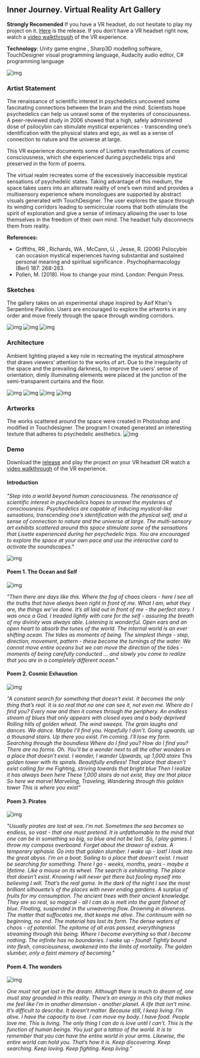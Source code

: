 ## Inner Journey. Virtual Reality Art Gallery

**Strongly Recomended** If you have a VR headset, do not hesitate to play my project on it. [Here](https://github.com/martapienkosz/InnerJourney/releases/tag/V1.0.0-InnerJourney) is the release. If you don’t have a VR headset right now, watch a [video walkthrough](https://drive.google.com/file/d/1ZIIJMNe-zOzGVMTNShJ06H054frvUH9d/view?usp=share_link) of the VR experience.

**Technology**: Unity game engine , Sharp3D modelling software, TouchDesigner visual programming language, Audacity audio editor, C# programming language

![img](https://github.com/martapienkosz/InnerJourney/blob/main/documentation/bg.png)

### Artist Statement

The renaissance of scientific interest in psychedelics uncovered some fascinating connections between the brain and the mind. Scientists hope psychedelics can help us unravel some of the mysteries of consciousness. A peer-reviewed study in 2006 showed that a high, safely administered dose of psilocybin can stimulate mystical experiences - transcending one’s identification with the physical states and ego, as well as a sense of connection to nature and the universe at large.

This VR experience documents some of Lisette’s manifestations of cosmic consciousness, which she experienced during psychedelic trips and preserved in the form of poems.

The virtual realm recreates some of the excessively inaccessible mystical sensations of psychedelic states. Taking advantage of this medium, the space takes users into an alternate reality of one’s own mind and provides a multisensory experience where monologues are supported by abstract visuals generated with TouchDesigner. The user explores the space through its winding corridors leading to semicircular rooms that both stimulate the spirit of exploration and give a sense of intimacy allowing the user to lose themselves in the freedom of their own mind. The headset fully disconnects them from reality.

**References:**
- Griffiths, RR , Richards, WA , McCann, U. , Jesse, R. (2006) Psilocybin can occasion mystical experiences having substantial and sustained personal meaning and spiritual significance . Psychopharmacology (Berl) 187: 268-283.
- Pollen, M. (2018). How to change your mind. London: Penguin Press.



### Sketches
The gallery takes on an experimental shape inspired by Asif Khan's Serpentine Pavilion. Users are encouraged to explore the artworks in any order and move freely through the space through winding corridors.

![img](https://github.com/martapienkosz/InnerJourney/blob/main/documentation/sketch1.png)
![img](https://github.com/martapienkosz/InnerJourney/blob/main/documentation/sketch2.png)
![img](https://github.com/martapienkosz/InnerJourney/blob/main/documentation/sketch3.png)



### Architecture
Ambient lighting played a key role in recreating the mystical atmosphere that draws viewers' attention to the works of art. Due to the irregularity of the space and the prevailing darkness, to improve the users' sense of orientation, dimly illuminating elements were placed at the junction of the semi-transparent curtains and the floor.

![img](https://github.com/martapienkosz/InnerJourney/blob/main/documentation/unity.png)
![img](https://github.com/martapienkosz/InnerJourney/blob/main/documentation/gallerySpace1.png)
![img](https://github.com/martapienkosz/InnerJourney/blob/main/documentation/gallerySpace2.png)
![img](https://github.com/martapienkosz/InnerJourney/blob/main/documentation/gallerySpace3.png)


### Artworks
The works scattered around the space were created in Photoshop and modified in Touchdesigner. The program I created generated an interesting texture that adheres to psychedelic aesthetics.
![img](https://github.com/martapienkosz/InnerJourney/blob/main/documentation/touchdesigner.png)



### Demo
Download the [release](https://github.com/martapienkosz/InnerJourney/releases/tag/V1.0.0-InnerJourney) and play the project on your VR headset OR watch a [video walkthrough](https://drive.google.com/file/d/1ZIIJMNe-zOzGVMTNShJ06H054frvUH9d/view?usp=share_link) of the VR experience.

#### Introduction

*"Step into a world beyond human consciousness. The renaissance of scientific interest in psychedelics hopes to unravel the mysteries of consciousness. Psychedelics are capable of inducing mystical-like sensations, transcending one’s identification with the physical self, and a sense of connection to nature and the universe at large.
The multi-sensory art exhibits scattered around this space stimulate some of the sensations that Lisette experienced during her psychedelic trips. You are encouraged to explore the space at your own pace and use the interactive card to activate the soundscapes."*

![img](https://github.com/martapienkosz/InnerJourney/blob/main/documentation/ui.png)


#### Poem 1. The Ocean and Self

![img](https://github.com/martapienkosz/InnerJourney/blob/main/documentation/ocean.3.png)

*"Then there are days like this. Where the fog of chaos clears - here I see all the truths that have always been right in front of me. What I am, what they are, the things we’ve done. It’s all laid out in front of me - the perfect story. I was once a God. I treaded lightly with care for the self - assuring the breath of my divinity was always able.
Listening is wonderful. Open ears and an open heart to absorb the tunes of the world.
The internal world is an ever shifting ocean. The tides as moments of being. The simplest things - step, direction, movement, pattern - these become the turnings of the water. We cannot move entire oceans but we can move the direction of the tides - moments of being carefully conducted … and slowly you come to realize that you are in a completely different ocean."*


#### Poem 2. Cosmic Exhaustion

![img](https://github.com/martapienkosz/InnerJourney/blob/main/documentation/spiral.3.png)

*"A constant search for something that doesn’t exist. It becomes the only thing that’s real. It is so real that no one can see it, not even me.
Where do I find you?
Every now and then it comes through the periphery.
An endless stream of blues that only appears with closed eyes and a body deprived
Rolling hills of golden wheat. The wind sweeps. The grain laughs and dances. We dance.
Maybe I'll find you. Hopefully I don’t.
Going upwards, up a thousand stairs. Up there you exist. I’m coming. I’ll lose my form.
Searching through the boundless
Where do I find you?
How do I find you? There are no forms.
Oh.
You'll be a wonder next to all the other wonders in a place that doesn’t exist.
I wonder, I wander
Upwards, up 1,000 stairs
This golden tower with its spirals.
Beautifully endless!
That place that doesn’t exist calling for me
Fighting, striving towards that bright blue
Then I realize it has always been here
These 1,000 stairs do not exist, they are that place
So here we marvel
Marveling, Traveling, Wandering through this golden tower
This is where you exist"*


#### Poem 3. Pirates

![img](https://github.com/martapienkosz/InnerJourney/blob/main/documentation/pirates.3.png)

*"Usually pirates are lost at sea. I’m not.
Sometimes the sea becomes so endless, so vast - that one must pretend. It is unfathomable to the mind that one can be in something so big, so blue and not be lost.
So, I play games. I throw my compass overboard. Forget about the drawer of extras. A temporary aphasia. Go into that golden slumber.
I wake up - lost! I look into the great abyss. I’m on a boat. Sailing to a place that doesn’t exist. I must be searching for something. There I go - weeks, months, years - maybe a lifetime. Like a mouse on its wheel. The search is exhilarating. The place that doesn’t exist. Knowing I will never get there but fooling myself into believing I will. That’s the real game.
In the dark of the night I see the most brilliant silhouette’s of the places with never ending gardens. A surplus of fruits for my consumption. The ancient trees with their ancient knowledge.
They are so real, so magical - all I can do is melt into the giant fishnet of blue. Floating, suspended in the unwavering flow. Drowning in aliveness. The matter that suffocates me, that keeps me alive. The continuum with no beginning, no end.
The material has lost its form. The dense waters of chaos - of potential. The epitome of all eras passed, everythingness streaming through this being. Where I become everything so that I become nothing. The infinite has no boundaries.
I wake up - found!
Tightly bound into flesh, consciousness, awakened into the limits of mortality.
The golden slumber, only a faint memory of becoming."*


#### Poem 4. The wonders

![img](https://github.com/martapienkosz/InnerJourney/blob/main/documentation/newyork.3.png)

*One must not get lost in the dream. Although there is much to dream of, one must stay grounded in this reality. There’s an energy in this city that makes me feel like I’m in another dimension - another planet. A life that isn’t mine. It’s difficult to describe. It doesn’t matter. Because still, I keep living. I’m alive. I have the capacity to love. I can move my body. I have food. People love me. This is living. The only thing I can do is love until I can’t. This is the function of human beings. You just got a tattoo of the world. It is to remember that you can have the entire world in your arms. Likewise, the entire world can hold you. That’s how it is. Keep discovering. Keep searching. Keep loving. Keep fighting. Keep living."*
